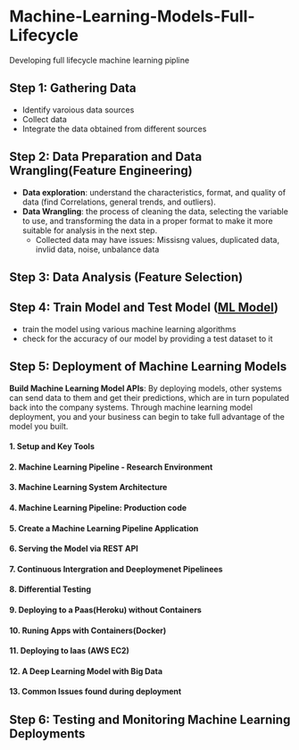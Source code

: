 # Machine-Learning-Models-Full-Lifecycle
 Developing full lifecycle machine learning pipline
 
##  Step 1: Gathering Data
* Identify varoious data sources
* Collect data
* Integrate the data obtained from different sources
 
 ## Step 2:  Data Preparation and Data Wrangling(Feature Engineering)
* __Data exploration__:  understand the characteristics, format, and quality of data (find Correlations, general trends, and outliers).
* __Data Wrangling__:  the process of cleaning the data, selecting the variable to use, and transforming the data in a proper format to make it more suitable for analysis in the next step.
     * Collected data may have issues: Missisng values, duplicated data, invlid data, noise, unbalance data
 
 ## Step 3: Data Analysis (Feature Selection)
 
 ## Step 4: Train Model and Test Model ([ML Model](https://github.com/puran-debugger/Python-for-Data-Science-and-Machine-Learning-Bootcamp))
 * train the model using various machine learning algorithms
 * check for the accuracy of our model by providing a test dataset to it
 
 ## Step 5: Deployment of Machine Learning Models
__Build Machine Learning Model APIs__: By deploying models, other systems can send data to them and get their predictions, which are in turn populated back into the company systems. Through machine learning model deployment, you and your business can begin to take full advantage of the model you built.
 
 #### 1. Setup and Key Tools

#### 2. Machine Learning Pipeline - Research Environment

#### 3. Machine Learning System Architecture

#### 4. Machine Learning Pipeline: Production code

#### 5. Create a Machine Learning Pipeline Application

#### 6. Serving the Model via REST API

#### 7. Continuous Intergration and Deeploymenet Pipelinees

#### 8. Differential Testing

#### 9. Deploying to a Paas(Heroku) without Containers

#### 10. Runing Apps with Containers(Docker)

#### 11. Deploying to laas (AWS EC2)

#### 12. A Deep Learning Model with Big Data

#### 13. Common Issues found during deployment
 
 ## Step 6: Testing and Monitoring Machine Learning Deployments
